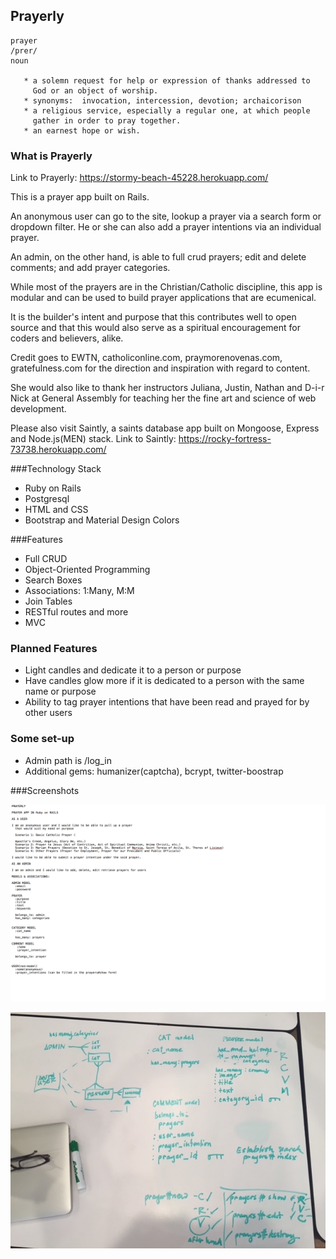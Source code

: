 ## Prayerly

```
prayer
/prer/
noun  

   * a solemn request for help or expression of thanks addressed to
     God or an object of worship.  
   * synonyms:	invocation, intercession, devotion; archaicorison  
   * a religious service, especially a regular one, at which people
     gather in order to pray together.
   * an earnest hope or wish.
```

### What is Prayerly

Link to Prayerly: https://stormy-beach-45228.herokuapp.com/

This is a prayer app built on Rails.

An anonymous user can go to the site, lookup a prayer via a search form or dropdown filter. He or she can also add a prayer intentions via an individual prayer.

An admin, on the other hand, is able to full crud prayers; edit and delete comments; and add prayer categories.

While most of the prayers are in the Christian/Catholic discipline, this app is modular and can be used to build prayer applications that are ecumenical.

It is the builder's intent and purpose that this contributes well to open source and that this would also serve as a spiritual encouragement for coders and believers, alike.

Credit goes to EWTN, catholiconline.com, praymorenovenas.com, gratefulness.com for the direction and inspiration with regard to content.

She would also like to thank her instructors Juliana, Justin, Nathan and D-i-r Nick at General Assembly for teaching her the fine art and science of web development.

Please also visit Saintly, a saints database app built on Mongoose, Express and Node.js(MEN) stack.
Link to Saintly: https://rocky-fortress-73738.herokuapp.com/

###Technology Stack

* Ruby on Rails
* Postgresql
* HTML and CSS
* Bootstrap and Material Design Colors

###Features

* Full CRUD
* Object-Oriented Programming
* Search Boxes
* Associations: 1:Many, M:M
* Join Tables
* RESTful routes and more
* MVC

### Planned Features

* Light candles and dedicate it to a person or purpose
* Have candles glow more if it is dedicated to a person with the same name or purpose
* Ability to tag prayer intentions that have been read and prayed for by other users

### Some set-up

* Admin path is /log_in
* Additional gems: humanizer(captcha), bcrypt, twitter-boostrap


###Screenshots

![alt text](public/User_story.png)

![alt text](public/erd_and_models.JPG)

